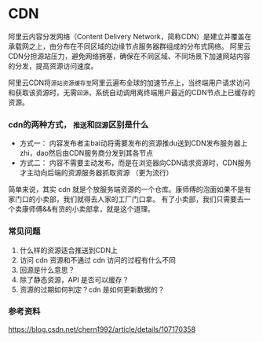 # CDN

阿里云内容分发网络（Content Delivery Network，简称CDN）是建立并覆盖在承载网之上，由分布在不同区域的边缘节点服务器群组成的分布式网络。
阿里云CDN分担源站压力，避免网络拥塞，确保在不同区域、不同场景下加速网站内容的分发，提高资源访问速度。

阿里云CDN将`源站资源缓存至`阿里云遍布全球的加速节点上，当终端用户请求访问和获取该资源时，无需`回源`，系统自动调用离终端用户最近的CDN节点上已缓存的资源。

### cdn的两种方式， `推送`和`回源`区别是什么

 - 方式一： 内容发布者主bai动将需要发布的资源推du送到CDN发布服务器上zhi，dao然后由CDN服务商分发到其各节点
 - 方式二： 内容不需要主动发布，而是在浏览器向CDN请求资源时，CDN服务才主动向后端的资源服务器抓取资源 （更为流行）

简单来说，其实 cdn 就是个放服务端资源的一个仓库。康师傅的泡面如果不是有家门口的小卖部，我们就得去人家的工厂门口拿。
有了小卖部，我们只需要去一个卖康师傅&&有货的小卖部拿，就是这个道理。


 ### 常见问题 

 1. 什么样的资源适合推送到CDN上
 1. 访问 cdn 资源和不通过 cdn 访问的过程有什么不同
 1. 回源是什么意思？
 1. 除了静态资源，API 是否可以缓存？
 1. 资源的过期如何判定？cdn 是如何更新数据的？

 ### 参考资料

 https://blog.csdn.net/chern1992/article/details/107170358